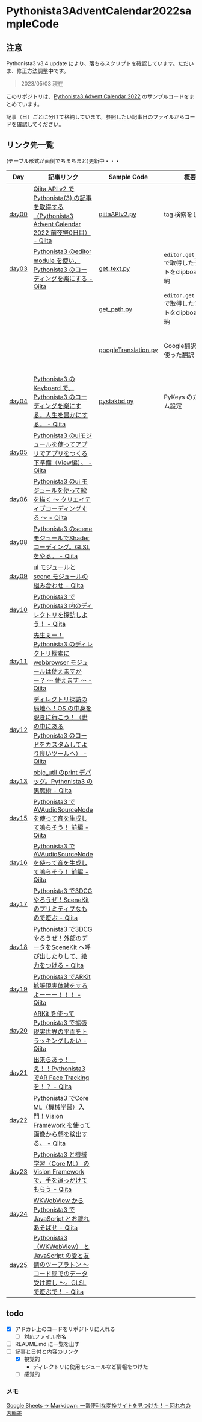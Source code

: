 # Pythonista3AdventCalendar2022sampleCode




## 注意

Pythonista3 v3.4 update により、落ちるスクリプトを確認しています。ただいま、修正方法調整中です。

> 2023/05/03 現在


このリポジトリは、[Pythonista3 Advent Calendar 2022](https://qiita.com/advent-calendar/2022/pythonista3) のサンプルコードをまとめています。

記事（日）ごとに分けて格納しています。参照したい記事日のファイルからコードを確認してください。

## リンク先一覧

(テーブル形式が面倒でちまちまと)更新中・・・

|Day|記事リンク|Sample Code|概要|対応リンク|
|---|---|---|---|---|
|[day00](./day00_requests)|[Qiita API v2 でPythonista(3) の記事を取得する（Pythonista3 Advent Calendar 2022 前夜祭0日目） - Qiita](https://qiita.com/pome-ta/items/74afb37769173dab8c6c)|[qiitaAPIv2.py](./day00_requests/qiitaAPIv2.py)|tag 検索をし取得|[Qiita API v2 から、Pythonista3 タグ記事を集める](https://qiita.com/pome-ta/items/74afb37769173dab8c6c#qiita-api-v2-%E3%81%8B%E3%82%89pythonista3-%E3%82%BF%E3%82%B0%E8%A8%98%E4%BA%8B%E3%82%92%E9%9B%86%E3%82%81%E3%82%8B)|
|[day03](./day03_editor_clipboard/)|[Pythonista3 のeditor module を使い、Pythonista3 のコーディングを楽にする - Qiita](https://qiita.com/pome-ta/items/c3902a0f6a0de691df8d)|[get_text.py](./day03_editor_clipboard/get_text.py)|`editor.get_text()` で取得したテキストをclipboard へ格納|[編集中のコードテキストを全コピーする](https://qiita.com/pome-ta/items/c3902a0f6a0de691df8d#%E7%B7%A8%E9%9B%86%E4%B8%AD%E3%81%AE%E3%82%B3%E3%83%BC%E3%83%89%E3%83%86%E3%82%AD%E3%82%B9%E3%83%88%E3%82%92%E5%85%A8%E3%82%B3%E3%83%94%E3%83%BC%E3%81%99%E3%82%8B)|
|||[get_path.py](./day03_editor_clipboard/get_path.py)|`editor.get_path()` で取得したテキストをclipboard へ格納|[編集中のファイルパスを取得する](https://qiita.com/pome-ta/items/c3902a0f6a0de691df8d#%E7%B7%A8%E9%9B%86%E4%B8%AD%E3%81%AE%E3%83%95%E3%82%A1%E3%82%A4%E3%83%AB%E3%83%91%E3%82%B9%E3%82%92%E5%8F%96%E5%BE%97%E3%81%99%E3%82%8B)|
|||[googleTranslation.py](./day03_editor_clipboard/googleTranslation.py)|Google翻訳API を使った翻訳|[Pythonista3 内だけで、英語を日本語に機械翻訳](https://qiita.com/pome-ta/items/c3902a0f6a0de691df8d#pythonista3-%E5%86%85%E3%81%A0%E3%81%91%E3%81%A7%E8%8B%B1%E8%AA%9E%E3%82%92%E6%97%A5%E6%9C%AC%E8%AA%9E%E3%81%AB%E6%A9%9F%E6%A2%B0%E7%BF%BB%E8%A8%B3)|
|[day04](./day04_editor_keyboard/)|[Pythonista3 のKeyboard で、Pythonista3 のコーディングを楽にする。人生を豊かにする。 - Qiita](https://qiita.com/pome-ta/items/5483d021fdfa44ea43e0)|[pystakbd.py](./day04_editor_keyboard/pystakbd.py)|PyKeys のカスタム設定|[PyKeys でカスタムして、人生豊かに](https://qiita.com/pome-ta/items/5483d021fdfa44ea43e0#%E3%82%B3%E3%83%BC%E3%83%89%E5%85%A8%E8%B2%8C)|
|[day05](./day05_ui/)|[Pythonista3 のuiモジュールを使ってアプリでアプリをつくる下準備（View編）。 - Qiita](https://qiita.com/pome-ta/items/2f02d94eea73974aae88)|
|[day06](./day06_ui/)|[Pythonista3 のui モジュールを使って絵を描く 〜 クリエイティブコーディングする 〜 - Qiita](https://qiita.com/pome-ta/items/8e565dc6bdc283b4b80e)|
|[day08](./day08_scene/)|[Pythonista3 のscene モジュールでShader コーディング。GLSL をやる。 - Qiita](https://qiita.com/pome-ta/items/57edede9a7e3ce73cdc7)
|[day09](./day09_ui_scene/)|[ui モジュールとscene モジュールの組み合わせ - Qiita](https://qiita.com/pome-ta/items/0e2d3bd3e22fe922f2c0)|
|[day10](./day10_pathlib/)|[Pythonista3 でPythonista3 内のディレクトリを探訪しよう！ - Qiita](https://qiita.com/pome-ta/items/d7ce9fe64e1ba774fae4)|
|[day11](./day11_webbrowser_pathlib/)|[先生ぇー！Pythonista3 のディレクトリ探索にwebbrowser モジュールは使えますかー？ 〜 使えます 〜 - Qiita](https://qiita.com/pome-ta/items/3315732c8db62a55b86b)|
|[day12](./day12_ui_pathlib/)|[ディレクトリ探訪の局地へ！OS の中身を覗きに行こう！（世の中にあるPythonista3 のコードをカスタムしてより良いツールへ） - Qiita](https://qiita.com/pome-ta/items/e6f32e0a24d93618f5a9)|
|[day13](./day13_pprint/)|[objc_util のprint デバッグ。Pythonista3 の黒魔術 - Qiita](https://qiita.com/pome-ta/items/fd66f3c1c7ee6a34282e)|
|[day15](./day15_objc_util_AVAudioEngine/)|[Pythonista3 でAVAudioSourceNode を使って音を生成して鳴らそう！ 前編 - Qiita](https://qiita.com/pome-ta/items/92a41e15b8eec5b51fb3)|
|[day16](./day16_objc_util_AVAudioEngine/)|[Pythonista3 でAVAudioSourceNode を使って音を生成して鳴らそう！ 前編 - Qiita](https://qiita.com/pome-ta/items/92a41e15b8eec5b51fb3)|
|[day17](./day17_objc_util_SceneKit/)|[Pythonista3 で3DCG やろうぜ！SceneKit のプリミティブなもので遊ぶ - Qiita](https://qiita.com/pome-ta/items/551bf5fb2448ddcacae0)|
|[day18](./day18_objc_util_SceneKit_nsurl/)|[Pythonista3 で3DCG やろうぜ！外部のデータをSceneKit へ呼び出したりして、絵力をつける - Qiita](https://qiita.com/pome-ta/items/843ecbff44d4bdc07fd0)|
|[day19](./day19_objc_util_ARKit/)|[Pythonista3 でARKit 拡張現実体験をするよーーー！！！ - Qiita](https://qiita.com/pome-ta/items/29785f0edbe582210d2f)|
|[day20](./day20_objc_util_ARKit_ARWorldTrackingConfiguration/)|[ARKit を使ってPythonista3 で拡張現実世界の平面をトラッキングしたい - Qiita](https://qiita.com/pome-ta/items/a3fdb6613ccdb3701924)|
|[day21](./day21_objc_util_ARKit_ARFaceTrackingConfiguration/)|[出来らあっ！　え！！Pythonista3 でAR Face Trackingを！？ - Qiita](https://qiita.com/pome-ta/items/0aa69205fb3826d9951d)|
|[day22](./day22_objc_util_Vision_VNDetectFaceRectanglesRequest/)|[Pythonista3 でCore ML（機械学習）入門！Vision Framework を使って画像から顔を検出する。 - Qiita](https://qiita.com/pome-ta/items/84729804cce04f870fd6)|
|[day23](./day23_objc_util_Vision_VNDetectHumanHandPoseRequest/)|[Pythonista3 と機械学習（Core ML） のVision Framework で、手を追っかけてもらう - Qiita](https://qiita.com/pome-ta/items/bcac9d3209caa60f70b6)|
|[day24](./day24_objc_util_WKWebView/)|[WKWebView からPythonista3 でJavaScript とお戯れあそばせ - Qiita](https://qiita.com/pome-ta/items/52053dd6c9e39da6a29a)|
|[day25](./day25_objc_util_WKWebView_WebGL/)|[Pythonista3（WKWebView） とJavaScript の愛と友情のツープラトン 〜 コード間でのデータ受け渡し 〜。GLSL で遊ぶで！ - Qiita](https://qiita.com/pome-ta/items/d0a21d40731644c696fd)|

## todo

- [x] アドカレ上のコードをリポジトリに入れる
  - [ ] 対応ファイル命名
- [ ] README.md に一覧を出す
- [ ] 記事と日付と内容のリンク
  - [x] 視覚的
    - ディレクトリに使用モジュールなど情報をつけた
  - [ ] 感覚的

### メモ

[Google Sheets -> Markdown: 一番便利な変換サイトを見つけた！ – 回れ右の内輪差](https://lookbackmargin.blog/2021/08/26/google-sheets-markdown/)
